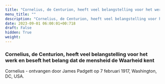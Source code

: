 ```yaml
---
title: "Cornelius, de Centurion, heeft veel belangstelling voor het werk en beseft het belang dat de mensheid de Waarheid kent"
menu_title: ""
description: "Cornelius, de Centurion, heeft veel belangstelling voor het werk en beseft het belang dat de mensheid de Waarheid kent"
date: 2023-09-01 06:00:01+00:718
draft: False
hidden: True
weight:
---
```

### Cornelius, de Centurion, heeft veel belangstelling voor het werk en beseft het belang dat de mensheid de Waarheid kent

Cornelius - ontvangen door James Padgett op 7 februari 1917, Washington, DC, USA.
